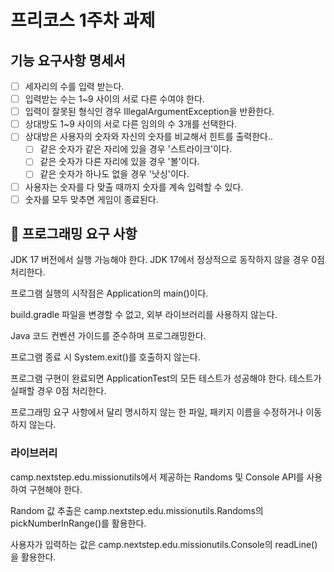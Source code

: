 # 프리코스 1주차 과제

## 기능 요구사항 명세서

- [ ] 세자리의 수를 입력 받는다.
- [ ] 입력받는 수는 1~9 사이의 서로 다른 수여야 한다.
- [ ] 입력이 잘못된 형식인 경우 IllegalArgumentException을 반환한다.
- [ ] 상대방도 1~9 사이의 서로 다른 임의의 수 3개를 선택한다.
- [ ] 상대방은 사용자의 숫자와 자신의 숫자를 비교해서 힌트를 출력한다..
  - [ ] 같은 숫자가 같은 자리에 있을 경우 '스트라이크'이다.
  - [ ] 같은 숫자가 다른 자리에 있을 경우 '볼'이다.
  - [ ] 같은 숫자가 하나도 없을 경우 '낫싱'이다.
- [ ] 사용자는 숫자를 다 맞출 때까지 숫자를 계속 입력할 수 있다.
- [ ] 숫자를 모두 맞추면 게임이 종료된다.

## 🎯 프로그래밍 요구 사항
JDK 17 버전에서 실행 가능해야 한다. JDK 17에서 정상적으로 동작하지 않을 경우 0점 처리한다.

프로그램 실행의 시작점은 Application의 main()이다.

build.gradle 파일을 변경할 수 없고, 외부 라이브러리를 사용하지 않는다.

Java 코드 컨벤션 가이드를 준수하며 프로그래밍한다.

프로그램 종료 시 System.exit()를 호출하지 않는다.

프로그램 구현이 완료되면 ApplicationTest의 모든 테스트가 성공해야 한다. 테스트가 실패할 경우 0점 처리한다.

프로그래밍 요구 사항에서 달리 명시하지 않는 한 파일, 패키지 이름을 수정하거나 이동하지 않는다.

### 라이브러리
camp.nextstep.edu.missionutils에서 제공하는 Randoms 및 Console API를 사용하여 구현해야 한다.

Random 값 추출은 camp.nextstep.edu.missionutils.Randoms의 pickNumberInRange()를 활용한다.

사용자가 입력하는 값은 camp.nextstep.edu.missionutils.Console의 readLine()을 활용한다.
